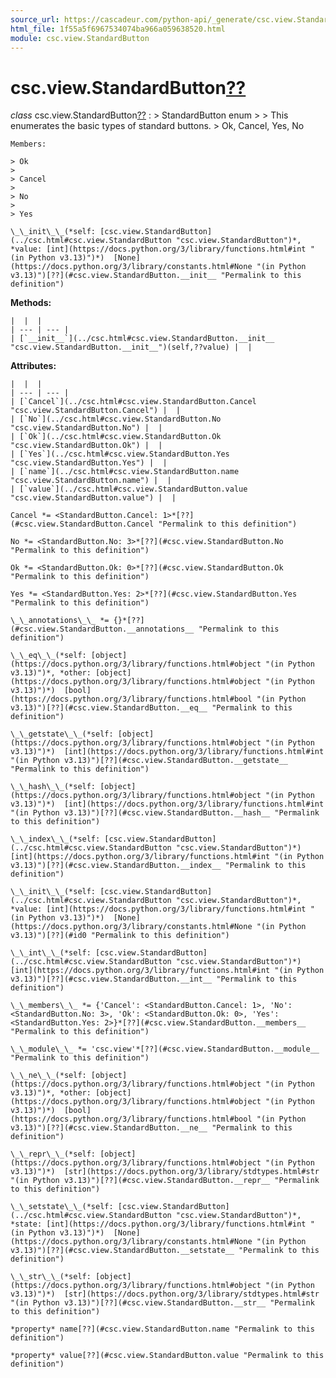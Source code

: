 ```yaml
---
source_url: https://cascadeur.com/python-api/_generate/csc.view.StandardButton.html
html_file: 1f55a5f6967534074ba966a059638520.html
module: csc.view.StandardButton
---
```


# csc.view.StandardButton[??](#csc-view-standardbutton "Permalink to this heading")

*class* csc.view.StandardButton[??](#csc.view.StandardButton "Permalink to this definition")
:   > StandardButton enum
    >
    > This enumerates the basic types of standard buttons.
    > Ok, Cancel, Yes, No

    Members:

    > Ok
    >
    > Cancel
    >
    > No
    >
    > Yes

    \_\_init\_\_(*self: [csc.view.StandardButton](../csc.html#csc.view.StandardButton "csc.view.StandardButton")*, *value: [int](https://docs.python.org/3/library/functions.html#int "(in Python v3.13)")*)  [None](https://docs.python.org/3/library/constants.html#None "(in Python v3.13)")[??](#csc.view.StandardButton.__init__ "Permalink to this definition")

    
**Methods:**

    |  |  |
    | --- | --- |
    | [`__init__`](../csc.html#csc.view.StandardButton.__init__ "csc.view.StandardButton.__init__")(self,??value) |  |

    
**Attributes:**

    |  |  |
    | --- | --- |
    | [`Cancel`](../csc.html#csc.view.StandardButton.Cancel "csc.view.StandardButton.Cancel") |  |
    | [`No`](../csc.html#csc.view.StandardButton.No "csc.view.StandardButton.No") |  |
    | [`Ok`](../csc.html#csc.view.StandardButton.Ok "csc.view.StandardButton.Ok") |  |
    | [`Yes`](../csc.html#csc.view.StandardButton.Yes "csc.view.StandardButton.Yes") |  |
    | [`name`](../csc.html#csc.view.StandardButton.name "csc.view.StandardButton.name") |  |
    | [`value`](../csc.html#csc.view.StandardButton.value "csc.view.StandardButton.value") |  |

    Cancel *= <StandardButton.Cancel: 1>*[??](#csc.view.StandardButton.Cancel "Permalink to this definition")

    No *= <StandardButton.No: 3>*[??](#csc.view.StandardButton.No "Permalink to this definition")

    Ok *= <StandardButton.Ok: 0>*[??](#csc.view.StandardButton.Ok "Permalink to this definition")

    Yes *= <StandardButton.Yes: 2>*[??](#csc.view.StandardButton.Yes "Permalink to this definition")

    \_\_annotations\_\_ *= {}*[??](#csc.view.StandardButton.__annotations__ "Permalink to this definition")

    \_\_eq\_\_(*self: [object](https://docs.python.org/3/library/functions.html#object "(in Python v3.13)")*, *other: [object](https://docs.python.org/3/library/functions.html#object "(in Python v3.13)")*)  [bool](https://docs.python.org/3/library/functions.html#bool "(in Python v3.13)")[??](#csc.view.StandardButton.__eq__ "Permalink to this definition")

    \_\_getstate\_\_(*self: [object](https://docs.python.org/3/library/functions.html#object "(in Python v3.13)")*)  [int](https://docs.python.org/3/library/functions.html#int "(in Python v3.13)")[??](#csc.view.StandardButton.__getstate__ "Permalink to this definition")

    \_\_hash\_\_(*self: [object](https://docs.python.org/3/library/functions.html#object "(in Python v3.13)")*)  [int](https://docs.python.org/3/library/functions.html#int "(in Python v3.13)")[??](#csc.view.StandardButton.__hash__ "Permalink to this definition")

    \_\_index\_\_(*self: [csc.view.StandardButton](../csc.html#csc.view.StandardButton "csc.view.StandardButton")*)  [int](https://docs.python.org/3/library/functions.html#int "(in Python v3.13)")[??](#csc.view.StandardButton.__index__ "Permalink to this definition")

    \_\_init\_\_(*self: [csc.view.StandardButton](../csc.html#csc.view.StandardButton "csc.view.StandardButton")*, *value: [int](https://docs.python.org/3/library/functions.html#int "(in Python v3.13)")*)  [None](https://docs.python.org/3/library/constants.html#None "(in Python v3.13)")[??](#id0 "Permalink to this definition")

    \_\_int\_\_(*self: [csc.view.StandardButton](../csc.html#csc.view.StandardButton "csc.view.StandardButton")*)  [int](https://docs.python.org/3/library/functions.html#int "(in Python v3.13)")[??](#csc.view.StandardButton.__int__ "Permalink to this definition")

    \_\_members\_\_ *= {'Cancel': <StandardButton.Cancel: 1>, 'No': <StandardButton.No: 3>, 'Ok': <StandardButton.Ok: 0>, 'Yes': <StandardButton.Yes: 2>}*[??](#csc.view.StandardButton.__members__ "Permalink to this definition")

    \_\_module\_\_ *= 'csc.view'*[??](#csc.view.StandardButton.__module__ "Permalink to this definition")

    \_\_ne\_\_(*self: [object](https://docs.python.org/3/library/functions.html#object "(in Python v3.13)")*, *other: [object](https://docs.python.org/3/library/functions.html#object "(in Python v3.13)")*)  [bool](https://docs.python.org/3/library/functions.html#bool "(in Python v3.13)")[??](#csc.view.StandardButton.__ne__ "Permalink to this definition")

    \_\_repr\_\_(*self: [object](https://docs.python.org/3/library/functions.html#object "(in Python v3.13)")*)  [str](https://docs.python.org/3/library/stdtypes.html#str "(in Python v3.13)")[??](#csc.view.StandardButton.__repr__ "Permalink to this definition")

    \_\_setstate\_\_(*self: [csc.view.StandardButton](../csc.html#csc.view.StandardButton "csc.view.StandardButton")*, *state: [int](https://docs.python.org/3/library/functions.html#int "(in Python v3.13)")*)  [None](https://docs.python.org/3/library/constants.html#None "(in Python v3.13)")[??](#csc.view.StandardButton.__setstate__ "Permalink to this definition")

    \_\_str\_\_(*self: [object](https://docs.python.org/3/library/functions.html#object "(in Python v3.13)")*)  [str](https://docs.python.org/3/library/stdtypes.html#str "(in Python v3.13)")[??](#csc.view.StandardButton.__str__ "Permalink to this definition")

    *property* name[??](#csc.view.StandardButton.name "Permalink to this definition")

    *property* value[??](#csc.view.StandardButton.value "Permalink to this definition")